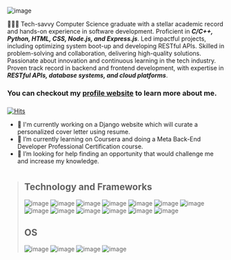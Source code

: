 ![image](https://www.icegif.com/wp-content/uploads/icegif-2425.gif) 

👩🏽‍💻 Tech-savvy Computer Science graduate with a stellar academic record and hands-on experience in software development. Proficient in ***C/C++, Python, HTML, CSS, Node.js, and Express.js***. Led impactful projects, including optimizing system boot-up and developing RESTful APIs. Skilled in problem-solving and collaboration, delivering high-quality solutions. Passionate about innovation and continuous learning in the tech industry. Proven track record in backend and frontend development, with expertise in ***RESTful APIs, database systems, and cloud platforms***. 
### You can checkout my [profile website](https://anushka2040.github.io/Profile/) to learn more about me. 
###

[![Hits](https://hits.sh/github.com/Anushka2040.svg)](https://hits.sh/github.com/Anushka2040/)

- 🔭 I'm currently working on a Django website which will curate a personalized cover letter using resume.
- 🌱 I’m currently learning on Coursera and doing a Meta Back-End Developer Professional Certification course.
- 🤔 I’m looking for help finding an opportunity that would challenge me and increase my knowledge.

#

>## Technology and Frameworks
>
> ![image](https://ziadoua.github.io/m3-Markdown-Badges/badges/C++/c++1.svg) ![image](https://ziadoua.github.io/m3-Markdown-Badges/badges/Python/python3.svg) ![image](https://ziadoua.github.io/m3-Markdown-Badges/badges/HTML/html1.svg) ![image](https://ziadoua.github.io/m3-Markdown-Badges/badges/Bootstrap/bootstrap1.svg) ![image](https://ziadoua.github.io/m3-Markdown-Badges/badges/CSS/css1.svg) ![image](https://ziadoua.github.io/m3-Markdown-Badges/badges/Javascript/javascript1.svg) ![image](https://ziadoua.github.io/m3-Markdown-Badges/badges/Django/django1.svg) ![image](https://ziadoua.github.io/m3-Markdown-Badges/badges/Express/express1.svg) ![image](https://ziadoua.github.io/m3-Markdown-Badges/badges/NodeJS/nodejs1.svg) ![image](https://ziadoua.github.io/m3-Markdown-Badges/badges/PHP/php1.svg) ![image](https://ziadoua.github.io/m3-Markdown-Badges/badges/React/react1.svg) ![image](https://ziadoua.github.io/m3-Markdown-Badges/badges/Flask/flask1.svg) ![image](https://ziadoua.github.io/m3-Markdown-Badges/badges/Flutter/flutter1.svg)
>
>## OS
>
> ![image](https://ziadoua.github.io/m3-Markdown-Badges/badges/Windows/windows1.svg) ![image](https://ziadoua.github.io/m3-Markdown-Badges/badges/Arch/arch1.svg) ![image](https://ziadoua.github.io/m3-Markdown-Badges/badges/Ubuntu/ubuntu1.svg) ![image](https://ziadoua.github.io/m3-Markdown-Badges/badges/macOS/macos1.svg)

<!--
**Anushka2040/Anushka2040** is a ✨ _special_ ✨ repository because its `README.md` (this file) appears on your GitHub profile.

Here are some ideas to get you started:

- 🔭 I’m currently working on ...
- 🌱 I’m currently learning ...
- 👯 I’m looking to collaborate on ...
- 🤔 I’m looking for help with ...
- 💬 Ask me about ...
- 📫 How to reach me: ...
- 😄 Pronouns: ...
- ⚡ Fun fact: ...
-->
